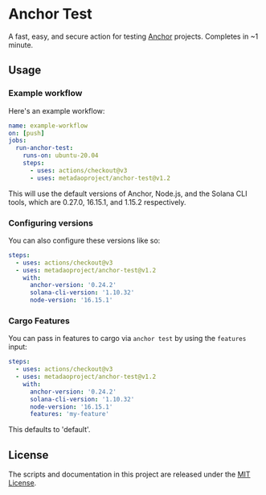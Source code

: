 # Anchor Test

A fast, easy, and secure action for testing [Anchor](https://www.anchor-lang.com/) projects. Completes in ~1 minute.

## Usage

### Example workflow

Here's an example workflow:

```yaml
name: example-workflow
on: [push]
jobs:
  run-anchor-test:
    runs-on: ubuntu-20.04
    steps:
      - uses: actions/checkout@v3
      - uses: metadaoproject/anchor-test@v1.2
```

This will use the default versions of Anchor, Node.js, and the Solana CLI tools, which are 0.27.0, 16.15.1, and 1.15.2 respectively. 

### Configuring versions

You can also configure these versions like so:

```yaml
steps:
  - uses: actions/checkout@v3
  - uses: metadaoproject/anchor-test@v1.2
    with:
      anchor-version: '0.24.2'
      solana-cli-version: '1.10.32'
      node-version: '16.15.1'
```

### Cargo Features

You can pass in features to cargo via `anchor test` by using the `features` input:

```yaml
steps:
  - uses: actions/checkout@v3
  - uses: metadaoproject/anchor-test@v1.2
    with: 
      anchor-version: '0.24.2'
      solana-cli-version: '1.10.32'
      node-version: '16.15.1'
      features: 'my-feature'
```

This defaults to 'default'.

## License

The scripts and documentation in this project are released under the [MIT License](LICENSE).
